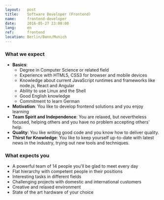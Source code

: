 ```yaml
---
layout:   post
title:    Software Developer (Frontend)
name:     frontend-developer
date:     2016-05-27 23:00:00
lang:     en
ref:      frontend
location: Berlin/Bonn/Munich
---
```


### What we expect

- **Basics**:
	+ Degree in Computer Science or related field
	+ Experience with HTML5, CSS3 for browser and mobile devices
	+ Knowledge about current JavaScript runtimes and frameworks like node.js, React and Angular
	+ Ability to use Linux and the Shell
	+ Good English knowledge
	+ Commitment to learn German
- **Motivation**: You like to develop frontend solutions and you enjoy learning
- **Team Spirit and Independence**: You are relaxed, but nevertheless focused, helping others and you have no problem accepting others' help.
- **Quality**: You like writing good code and you know how to deliver quality.
- **Thirst for Knowledge**: You like to keep yourself up-to-date with latest news in the industry, trying out new tools and techniques.

### What expects you

- A powerful team of 14 people you'll be glad to meet every day
- Flat hierarchy with competent people in their positions
- Interesting tasks in different fields
- Challenging projects with domestic and international customers
- Creative and relaxed environment
- State of the art hardware of your choice
